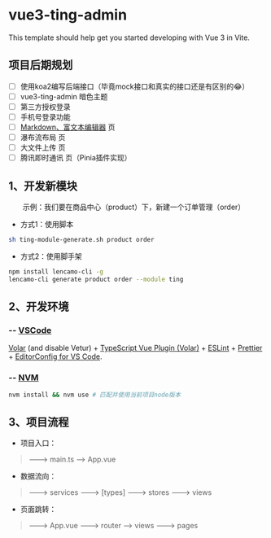 # vue3-ting-admin

This template should help get you started developing with Vue 3 in Vite.

## 项目后期规划

- [ ] 使用koa2编写后端接口（毕竟mock接口和真实的接口还是有区别的😂）
- [ ] vue3-ting-admin 暗色主题
- [ ] 第三方授权登录
- [ ] 手机号登录功能
- [ ] [Markdown、富文本编辑器](https://github.com/baimingxuan/vue-admin-design) 页
- [ ] 瀑布流布局 页
- [ ] 大文件上传 页
- [ ] 腾讯即时通讯 页（Pinia插件实现）

## 1、开发新模块

&emsp;&emsp;示例：我们要在商品中心（product）下，新建一个订单管理（order）

- 方式1：使用脚本

```sh
sh ting-module-generate.sh product order
```

- 方式2：使用脚手架

```sh
npm install lencamo-cli -g
lencamo-cli generate product order --module ting
```

## 2、开发环境

### -- [VSCode](https://code.visualstudio.com/)

[Volar](https://marketplace.visualstudio.com/items?itemName=Vue.volar) (and disable Vetur) + [TypeScript Vue Plugin (Volar)](https://marketplace.visualstudio.com/items?itemName=Vue.vscode-typescript-vue-plugin) + [ESLint](https://marketplace.visualstudio.com/items?itemName=dbaeumer.vscode-eslint) + [Prettier](https://marketplace.visualstudio.com/items?itemName=esbenp.prettier-vsco) + [EditorConfig for VS Code](https://marketplace.visualstudio.com/items?itemName=EditorConfig.EditorConfig).

### -- [NVM](https://github.com/nvm-sh/nvm)

```sh
nvm install && nvm use # 匹配并使用当前项目node版本
```

## 3、项目流程

- 项目入口：

> ---> main.ts --> App.vue

- 数据流向：

> ---> services ---> [types] ---> stores ---> views

- 页面跳转：

> ---> App.vue ---> router --> views ---> pages

